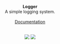 <p align="center">
  <br><br>
  <b>Logger</b>
  <br>
  A simple logging system.
  <br><br>
  <a href="https://github.com/Norviah/logger/blob/master/docs/modules/_logging_.md">Documentation</a>
  <br><br><br>
  <img src="https://img.shields.io/badge/style-prettier-ff69b4.svg?style=flat-square"/>
  <img src="https://img.shields.io/badge/made_with-typescript-2B7389.svg?style=flat-square"/>
</p>
